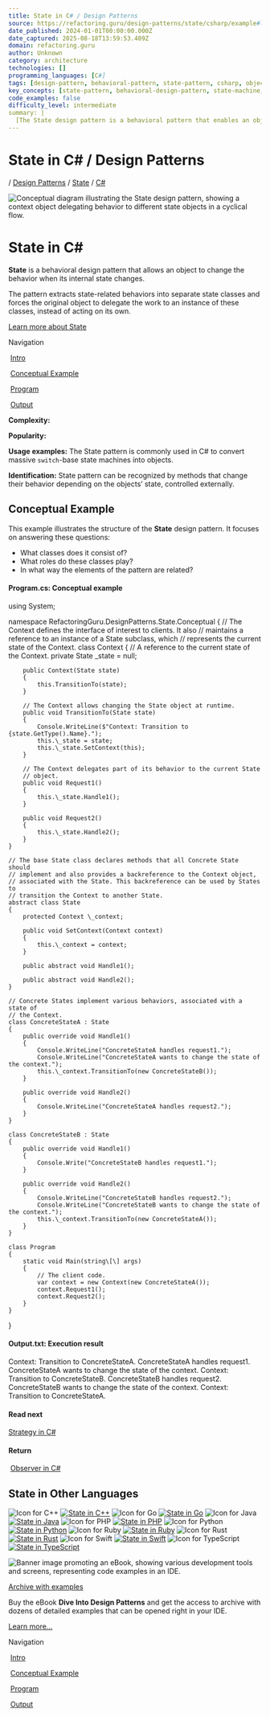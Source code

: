 ```yaml
---
title: State in C# / Design Patterns
source: https://refactoring.guru/design-patterns/state/csharp/example#lang-features
date_published: 2024-01-01T00:00:00.000Z
date_captured: 2025-08-18T13:59:53.409Z
domain: refactoring.guru
author: Unknown
category: architecture
technologies: []
programming_languages: [C#]
tags: [design-pattern, behavioral-pattern, state-pattern, csharp, object-oriented-programming, oop, software-design, state-machine]
key_concepts: [state-pattern, behavioral-design-pattern, state-machine, object-oriented-design, delegation, context-class, state-class, concrete-state]
code_examples: false
difficulty_level: intermediate
summary: |
  [The State design pattern is a behavioral pattern that enables an object to change its behavior when its internal state changes, making it appear as if the object has changed its class. This pattern extracts state-specific behaviors into separate state classes, and the original object delegates requests to an instance of these state classes. It is commonly used in C# to refactor complex switch-based state machines into a more organized, object-oriented structure. The provided conceptual example illustrates the pattern's structure, including the Context, abstract State, and concrete State implementations, demonstrating how state transitions are managed programmatically.]
---
```

# State in C# / Design Patterns

[](/)/ [Design Patterns](/design-patterns) / [State](/design-patterns/state) / [C#](/design-patterns/csharp)

![Conceptual diagram illustrating the State design pattern, showing a context object delegating behavior to different state objects in a cyclical flow.](/images/patterns/cards/state-mini.png?id=f4018837e0641d1dade756b6678fd4ee)

# **State** in C#

**State** is a behavioral design pattern that allows an object to change the behavior when its internal state changes.

The pattern extracts state-related behaviors into separate state classes and forces the original object to delegate the work to an instance of these classes, instead of acting on its own.

[Learn more about State](/design-patterns/state)

Navigation

 [Intro](#)

 [Conceptual Example](#example-0)

 [Program](#example-0--Program-cs)

 [Output](#example-0--Output-txt)

**Complexity:**

**Popularity:**

**Usage examples:** The State pattern is commonly used in C# to convert massive `switch`\-base state machines into objects.

**Identification:** State pattern can be recognized by methods that change their behavior depending on the objects’ state, controlled externally.

## Conceptual Example

This example illustrates the structure of the **State** design pattern. It focuses on answering these questions:

*   What classes does it consist of?
*   What roles do these classes play?
*   In what way the elements of the pattern are related?

#### [](#example-0--Program-cs)**Program.cs:** Conceptual example

using System;

namespace RefactoringGuru.DesignPatterns.State.Conceptual
{
    // The Context defines the interface of interest to clients. It also
    // maintains a reference to an instance of a State subclass, which
    // represents the current state of the Context.
    class Context
    {
        // A reference to the current state of the Context.
        private State \_state = null;

        public Context(State state)
        {
            this.TransitionTo(state);
        }

        // The Context allows changing the State object at runtime.
        public void TransitionTo(State state)
        {
            Console.WriteLine($"Context: Transition to {state.GetType().Name}.");
            this.\_state = state;
            this.\_state.SetContext(this);
        }

        // The Context delegates part of its behavior to the current State
        // object.
        public void Request1()
        {
            this.\_state.Handle1();
        }

        public void Request2()
        {
            this.\_state.Handle2();
        }
    }
    
    // The base State class declares methods that all Concrete State should
    // implement and also provides a backreference to the Context object,
    // associated with the State. This backreference can be used by States to
    // transition the Context to another State.
    abstract class State
    {
        protected Context \_context;

        public void SetContext(Context context)
        {
            this.\_context = context;
        }

        public abstract void Handle1();

        public abstract void Handle2();
    }

    // Concrete States implement various behaviors, associated with a state of
    // the Context.
    class ConcreteStateA : State
    {
        public override void Handle1()
        {
            Console.WriteLine("ConcreteStateA handles request1.");
            Console.WriteLine("ConcreteStateA wants to change the state of the context.");
            this.\_context.TransitionTo(new ConcreteStateB());
        }

        public override void Handle2()
        {
            Console.WriteLine("ConcreteStateA handles request2.");
        }
    }

    class ConcreteStateB : State
    {
        public override void Handle1()
        {
            Console.Write("ConcreteStateB handles request1.");
        }

        public override void Handle2()
        {
            Console.WriteLine("ConcreteStateB handles request2.");
            Console.WriteLine("ConcreteStateB wants to change the state of the context.");
            this.\_context.TransitionTo(new ConcreteStateA());
        }
    }

    class Program
    {
        static void Main(string\[\] args)
        {
            // The client code.
            var context = new Context(new ConcreteStateA());
            context.Request1();
            context.Request2();
        }
    }
}

#### [](#example-0--Output-txt)**Output.txt:** Execution result

Context: Transition to ConcreteStateA.
ConcreteStateA handles request1.
ConcreteStateA wants to change the state of the context.
Context: Transition to ConcreteStateB.
ConcreteStateB handles request2.
ConcreteStateB wants to change the state of the context.
Context: Transition to ConcreteStateA.

#### Read next

[Strategy in C#](/design-patterns/strategy/csharp/example) 

#### Return

 [Observer in C#](/design-patterns/observer/csharp/example)

## **State** in Other Languages

![Icon for C++](/images/patterns/icons/cpp.svg?id=f7782ed8b8666246bfcc3f8fefc3b858) [![State in C++](/design-patterns/state/cpp/example "State in C++")](/design-patterns/state/cpp/example) ![Icon for Go](/images/patterns/icons/go.svg?id=1a89927eb99b1ea3fde7701d97970aca) [![State in Go](/design-patterns/state/go/example "State in Go")](/design-patterns/state/go/example) ![Icon for Java](/images/patterns/icons/java.svg?id=e6d87e2dca08c953fe3acd1275ed4f4e) [![State in Java](/design-patterns/state/java/example "State in Java")](/design-patterns/state/java/example) ![Icon for PHP](/images/patterns/icons/php.svg?id=be1906eb26b71ec1d3b93720d6156618) [![State in PHP](/design-patterns/state/php/example "State in PHP")](/design-patterns/state/php/example) ![Icon for Python](/images/patterns/icons/python.svg?id=6d815d43c0f7050a1151b43e51569c9f) [![State in Python](/design-patterns/state/python/example "State in Python")](/design-patterns/state/python/example) ![Icon for Ruby](/images/patterns/icons/ruby.svg?id=b065b718c914bf8e960ef731600be1eb) [![State in Ruby](/design-patterns/state/ruby/example "State in Ruby")](/design-patterns/state/ruby/example) ![Icon for Rust](/images/patterns/icons/rust.svg?id=1f5698a4b5ae23fe79413511747e4a87) [![State in Rust](/design-patterns/state/rust/example "State in Rust")](/design-patterns/state/rust/example) ![Icon for Swift](/images/patterns/icons/swift.svg?id=0b716c2d52ec3a48fbe91ac031070c1d) [![State in Swift](/design-patterns/state/swift/example "State in Swift")](/design-patterns/state/swift/example) ![Icon for TypeScript](/images/patterns/icons/typescript.svg?id=2239d0f16cb703540c205dd8cb0c0cb7) [![State in TypeScript](/design-patterns/state/typescript/example "State in TypeScript")](/design-patterns/state/typescript/example)

![Banner image promoting an eBook, showing various development tools and screens, representing code examples in an IDE.](/images/patterns/banners/examples-ide.png?id=3115b4b548fb96b75974e2de8f4f49bc)

[Archive with examples](/design-patterns/book)

Buy the eBook **Dive Into Design Patterns** and get the access to archive with dozens of detailed examples that can be opened right in your IDE.

[Learn more…](/design-patterns/book)

Navigation

 [Intro](#)

 [Conceptual Example](#example-0)

 [Program](#example-0--Program-cs)

 [Output](#example-0--Output-txt)